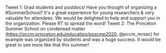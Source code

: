Tweet 1:
Grad students and postdocs! Have you thought of organizing a #SummerSchool? It's a great experience for young researchers & very valuable for attendees. We would be delighted to help and support you in the organization. Please RT to spread the word!
Tweet 2:
The Princeton Summer School on condensed matter (https://pccm.princeton.edu/education/psscmp2020, @pccm_mrsec)  for example was organized by students and was a huge success. It would be great to see more like that this summer!
